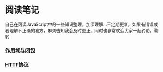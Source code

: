 # 阅读笔记
  自己在阅读JavaScript中的一些知识整理，加深理解...不定期更新，如果有错误或者理解不正确的地方，麻烦告知我会及时更正。同时也非常欢迎大家一起讨论。鞠躬

### [作用域与闭包](https://github.com/bsxz0604/RemarkForYouDontKnowJs/blob/master/%E4%BD%9C%E7%94%A8%E5%9F%9F%E4%B8%8E%E9%97%AD%E5%8C%85.md)

### [HTTP协议](https://github.com/bsxz0604/RemarkForFE/blob/master/HTTP%E6%80%BB%E7%BB%93.md)
